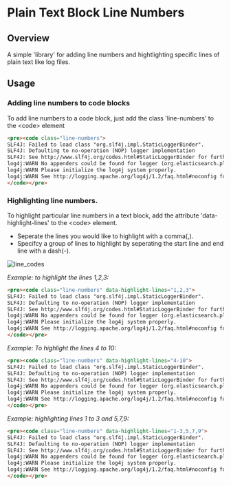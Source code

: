 # Plain Text Block Line Numbers

## Overview

A simple 'library' for adding line numbers and hightlighting specific lines of plain text like log files.


## Usage

### Adding line numbers to code blocks
To add line numbers to a code block, just add the class 'line-numbers' to the &lt;code> element

```html
<pre><code class="line-numbers">
SLF4J: Failed to load class "org.slf4j.impl.StaticLoggerBinder".
SLF4J: Defaulting to no-operation (NOP) logger implementation
SLF4J: See http://www.slf4j.org/codes.html#StaticLoggerBinder for further details.
log4j:WARN No appenders could be found for logger (org.elasticsearch.plugins).
log4j:WARN Please initialize the log4j system properly.
log4j:WARN See http://logging.apache.org/log4j/1.2/faq.html#noconfig for more info.
</code></pre>
```

### Highlighting line numbers.

To highlight particular line numbers in a text block, add the attribute 'data-highlight-lines' to the &lt;code> element.
* Seperate the lines you would like to highlight with a comma(,).
* Specifcy a group of lines to highlight by seperating the start line and end line with a dash(-).

![line_codes](https://cloud.githubusercontent.com/assets/948024/16702973/57222488-452f-11e6-8f30-124e8c3d61de.jpg)

_Example: to highlight the lines 1,2,3:_

```html
<pre><code class="line-numbers" data-highlight-lines="1,2,3">
SLF4J: Failed to load class "org.slf4j.impl.StaticLoggerBinder".
SLF4J: Defaulting to no-operation (NOP) logger implementation
SLF4J: See http://www.slf4j.org/codes.html#StaticLoggerBinder for further details.
log4j:WARN No appenders could be found for logger (org.elasticsearch.plugins).
log4j:WARN Please initialize the log4j system properly.
log4j:WARN See http://logging.apache.org/log4j/1.2/faq.html#noconfig for more info.
</code></pre>
```

_Example: To highlight the lines 4 to 10:_

```html
<pre><code class="line-numbers" data-highlight-lines="4-10">
SLF4J: Failed to load class "org.slf4j.impl.StaticLoggerBinder".
SLF4J: Defaulting to no-operation (NOP) logger implementation
SLF4J: See http://www.slf4j.org/codes.html#StaticLoggerBinder for further details.
log4j:WARN No appenders could be found for logger (org.elasticsearch.plugins).
log4j:WARN Please initialize the log4j system properly.
log4j:WARN See http://logging.apache.org/log4j/1.2/faq.html#noconfig for more info.
</code></pre>
```

_Example: highlighting lines 1 to 3 and 5,7,9:_

```html
<pre><code class="line-numbers" data-highlight-lines="1-3,5,7,9">
SLF4J: Failed to load class "org.slf4j.impl.StaticLoggerBinder".
SLF4J: Defaulting to no-operation (NOP) logger implementation
SLF4J: See http://www.slf4j.org/codes.html#StaticLoggerBinder for further details.
log4j:WARN No appenders could be found for logger (org.elasticsearch.plugins).
log4j:WARN Please initialize the log4j system properly.
log4j:WARN See http://logging.apache.org/log4j/1.2/faq.html#noconfig for more info.
</code></pre>
```
